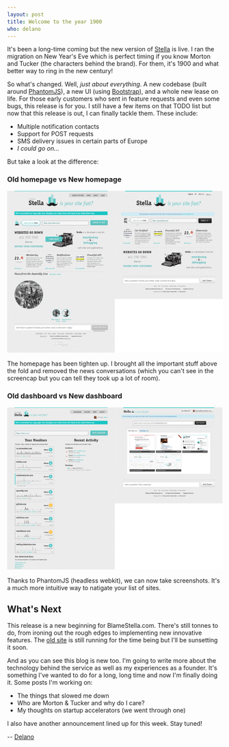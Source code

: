 ```yaml
---
layout: post
title: Welcome to the year 1900
who: delano
---
```


It's been a long-time coming but the new version of [Stella](https://www.blamestella.com/) is live. I ran the migration on New Year's Eve which is perfect timing if you know Morton and Tucker (the characters behind the brand). For them, it's 1900 and what better way to ring in the new century!

So what's changed. Well, *just about everything*. A new codebase (built around [PhantomJS](http://phantomjs.org/)), a new UI (using [Bootstrap](http://twitter.github.com/bootstrap/)), and a whole new lease on life. For those early customers who sent in feature requests and even some bugs, this release is for you. I still have a few items on that TODO list but now that this release is out, I can finally tackle them. These include:

* Multiple notification contacts
* Support for POST requests
* SMS delivery issues in certain parts of Europe
* *I could go on...*

But take a look at the difference:

### Old homepage vs New homepage
![Homepage comparison](/images/assets/2013/bs-compare-home-s.png "Compare the old and the new homepage")

The homepage has been tighten up. I brought all the important stuff above the fold and removed the news conversations (which you can't see in the screencap but you can tell they took up a lot of room).

### Old dashboard vs New dashboard
![Dashboard comparison](/images/assets/2013/bs-compare-dashboard-s.png "Compare the old and the new dashboard")

Thanks to PhantomJS (headless webkit), we can now take screenshots. It's a much more intuitive way to natigate your list of sites.

## What's Next

This release is a new beginning for BlameStella.com. There's still tonnes to do, from ironing out the rough edges to implementing new innovative features. The [old site](https://old.blamestella.com/) is still running for the time being but I'll be sunsetting it soon.

And as you can see this blog is new too. I'm going to write more about the technology behind the service as well as my experiences as a founder. It's something I've wanted to do for a long, long time and now I'm finally doing it. Some posts I'm working on:

* The things that slowed me down
* Who are Morton &amp; Tucker and why do I care?
* My thoughts on startup accelerators (we went through one)

I also have another announcement lined up for this week. Stay tuned!

-- [Delano](https://twitter.com/solutious)
